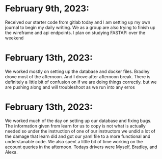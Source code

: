 # **February 9th, 2023:**
Received our starter code from gitlab today and I am setting up my own journal to begin my daily writing.
We as a group are also trying to finish up the wireframe and api endpoints.
I plan on studying FASTAPI over the weekend


# **February 13th, 2023:**
We worked mostly on setting up the database and docker files. Bradley drove most of the afternoon. And I drove after afternoon break.
There is definitely a little bit of confusion on if we are doing things correctly. but we are pushing along and will troubleshoot as we run into any erros


# **February 13th, 2023:**
We worked much of the day on setting up our database and fixing bugs. The information given from learn for us to copy is not what is actually needed so under the instruction of one of our instructors we undid a lot of the damage that learn did and got our yaml file to a more functional and understanable code. We also spent a little bit of time working on the account queries in the afternoon. Todays drivers were Myself, Bradley, and Alexa.
